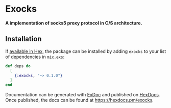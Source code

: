 # Exocks

**A implementation of socks5 proxy protocol in C/S architecture.**

## Installation

If [available in Hex](https://hex.pm/docs/publish), the package can be installed
by adding `exocks` to your list of dependencies in `mix.exs`:

```elixir
def deps do
  [
    {:exocks, "~> 0.1.0"}
  ]
end
```

Documentation can be generated with [ExDoc](https://github.com/elixir-lang/ex_doc)
and published on [HexDocs](https://hexdocs.pm). Once published, the docs can
be found at <https://hexdocs.pm/exocks>.
